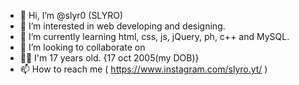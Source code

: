 - 👋 Hi, I’m @slyr0 (SLYRO)
- 👀 I’m interested in web developing and designing.
- 🌱 I’m currently learning html, css, js, jQuery, ph, c++ and MySQL.
- 💞️ I’m looking to collaborate on 
- 👨‍💻 I'm 17 years old. {17 oct 2005(my DOB)}
- 📫 How to reach me ( https://www.instagram.com/slyro.yt/ )

<!---
slyr0/slyr0 is a ✨ special ✨ repository because its `README.md` (this file) appears on your GitHub profile.
You can click the Preview link to take a look at your changes.
--->
